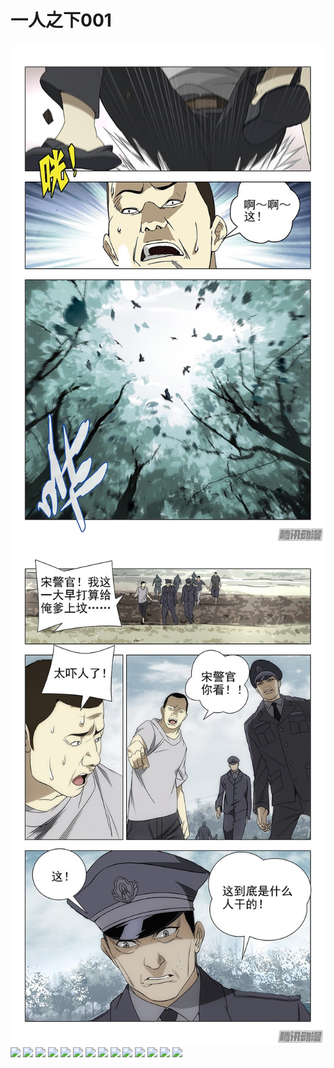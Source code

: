 # 一人之下001
![](https://github.com/StudyingByYourself/image/raw/master/%E4%B8%80%E4%BA%BA%E4%B9%8B%E4%B8%8B/%E4%B8%80%E4%BA%BA%E4%B9%8B%E4%B8%8B-0001/%E4%B8%80%E4%BA%BA%E4%B9%8B%E4%B8%8B-0001-01.jpg)
![](https://github.com/StudyingByYourself/image/raw/master/%E4%B8%80%E4%BA%BA%E4%B9%8B%E4%B8%8B/%E4%B8%80%E4%BA%BA%E4%B9%8B%E4%B8%8B-0001/%E4%B8%80%E4%BA%BA%E4%B9%8B%E4%B8%8B-0001-02.jpg)
![](https://s2.ax1x.com/2019/03/14/AAS7Eq.jpg)
![](https://s2.ax1x.com/2019/03/14/AASIDs.jpg)
![](https://s2.ax1x.com/2019/03/14/AASobn.jpg)
![](https://s2.ax1x.com/2019/03/14/AASHU0.jpg)
![](https://s2.ax1x.com/2019/03/14/AASX2F.jpg)
![](https://s2.ax1x.com/2019/03/14/AASjv4.jpg)
![](https://s2.ax1x.com/2019/03/14/AASxKJ.jpg)
![](https://s2.ax1x.com/2019/03/14/AApSbR.jpg)
![](https://s2.ax1x.com/2019/03/14/AASzr9.jpg)
![](https://s2.ax1x.com/2019/03/14/AAp9V1.jpg)
![](https://s2.ax1x.com/2019/03/14/AApCUx.jpg)
![](https://s2.ax1x.com/2019/03/14/AApP56.jpg)
![](https://s2.ax1x.com/2019/03/14/AApFPK.jpg)
![](https://s2.ax1x.com/2019/03/14/AApk8O.jpg)
